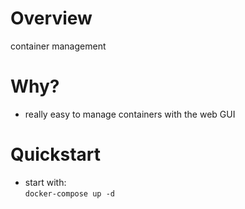 # Overview
container management

# Why?
* really easy to manage containers with the web GUI

# Quickstart
* start with:<br>
`docker-compose up -d`
